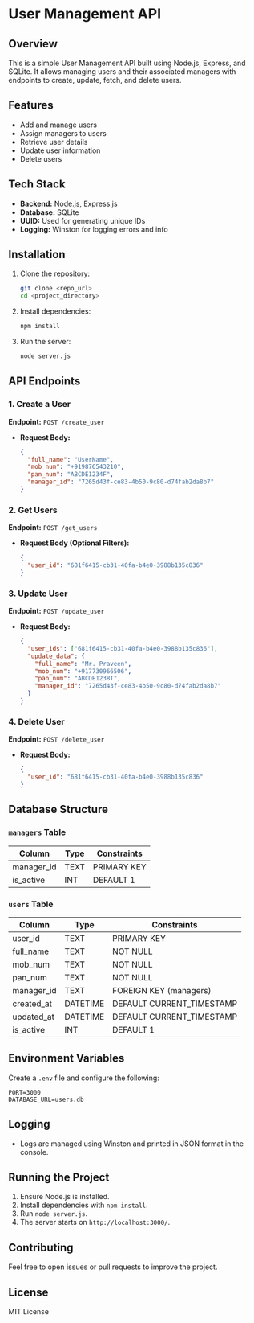 # User Management API

## Overview
This is a simple User Management API built using Node.js, Express, and SQLite. It allows managing users and their associated managers with endpoints to create, update, fetch, and delete users.

## Features
- Add and manage users
- Assign managers to users
- Retrieve user details
- Update user information
- Delete users

## Tech Stack
- **Backend:** Node.js, Express.js
- **Database:** SQLite
- **UUID:** Used for generating unique IDs
- **Logging:** Winston for logging errors and info

## Installation

1. Clone the repository:
   ```sh
   git clone <repo_url>
   cd <project_directory>
   ```
2. Install dependencies:
   ```sh
   npm install
   ```
3. Run the server:
   ```sh
   node server.js
   ```

## API Endpoints

### 1. Create a User
**Endpoint:** `POST /create_user`
- **Request Body:**
  ```json
  {
    "full_name": "UserName",
    "mob_num": "+919876543210",
    "pan_num": "ABCDE1234F",
    "manager_id": "7265d43f-ce83-4b50-9c80-d74fab2da8b7"
  }
  ```

### 2. Get Users
**Endpoint:** `POST /get_users`
- **Request Body (Optional Filters):**
  ```json
  {
    "user_id": "681f6415-cb31-40fa-b4e0-3988b135c836"
  }
  ```

### 3. Update User
**Endpoint:** `POST /update_user`
- **Request Body:**
  ```json
  {
    "user_ids": ["681f6415-cb31-40fa-b4e0-3988b135c836"],
    "update_data": {
      "full_name": "Mr. Praveen",
      "mob_num": "+917730966506",
      "pan_num": "ABCDE1238T",
      "manager_id": "7265d43f-ce83-4b50-9c80-d74fab2da8b7"
    }
  }
  ```

### 4. Delete User
**Endpoint:** `POST /delete_user`
- **Request Body:**
  ```json
  {
    "user_id": "681f6415-cb31-40fa-b4e0-3988b135c836"
  }
  ```

## Database Structure
### `managers` Table
| Column     | Type  | Constraints  |
|------------|-------|--------------|
| manager_id | TEXT  | PRIMARY KEY  |
| is_active  | INT   | DEFAULT 1    |

### `users` Table
| Column     | Type  | Constraints  |
|------------|-------|--------------|
| user_id    | TEXT  | PRIMARY KEY  |
| full_name  | TEXT  | NOT NULL     |
| mob_num    | TEXT  | NOT NULL     |
| pan_num    | TEXT  | NOT NULL     |
| manager_id | TEXT  | FOREIGN KEY (managers) |
| created_at | DATETIME | DEFAULT CURRENT_TIMESTAMP |
| updated_at | DATETIME | DEFAULT CURRENT_TIMESTAMP |
| is_active  | INT   | DEFAULT 1    |

## Environment Variables
Create a `.env` file and configure the following:
```env
PORT=3000
DATABASE_URL=users.db
```

## Logging
- Logs are managed using Winston and printed in JSON format in the console.

## Running the Project
1. Ensure Node.js is installed.
2. Install dependencies with `npm install`.
3. Run `node server.js`.
4. The server starts on `http://localhost:3000/`.

## Contributing
Feel free to open issues or pull requests to improve the project.

## License
MIT License

